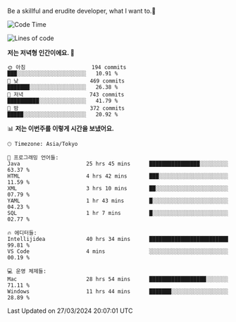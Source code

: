Be a skillful and erudite developer, what I want to.👶

<!--START_SECTION:waka-->
![Code Time](http://img.shields.io/badge/Code%20Time-605%20hrs%2057%20mins-blue)

![Lines of code](https://img.shields.io/badge/%EC%A0%80%EB%8A%94%20%EC%97%AC%ED%83%9C%EA%B9%8C%EC%A7%80%20-1.1%20million%20%EC%A4%84%EC%9D%98%20%EC%BD%94%EB%93%9C%EB%A5%BC%20%EC%9E%91%EC%84%B1%ED%96%88%EC%96%B4%EC%9A%94.-blue)

**저는 저녁형 인간이에요. 🦉** 

```text
🌞 아침                     194 commits         ███░░░░░░░░░░░░░░░░░░░░░░   10.91 % 
🌆 낮　                     469 commits         ███████░░░░░░░░░░░░░░░░░░   26.38 % 
🌃 저녁                     743 commits         ██████████░░░░░░░░░░░░░░░   41.79 % 
🌙 밤　                     372 commits         █████░░░░░░░░░░░░░░░░░░░░   20.92 % 
```


📊 **저는 이번주를 이렇게 시간을 보냈어요.** 

```text
🕑︎ Timezone: Asia/Tokyo

💬 프로그래밍 언어들: 
Java                     25 hrs 45 mins      ████████████████░░░░░░░░░   63.37 % 
HTML                     4 hrs 42 mins       ███░░░░░░░░░░░░░░░░░░░░░░   11.59 % 
XML                      3 hrs 10 mins       ██░░░░░░░░░░░░░░░░░░░░░░░   07.79 % 
YAML                     1 hr 43 mins        █░░░░░░░░░░░░░░░░░░░░░░░░   04.23 % 
SQL                      1 hr 7 mins         █░░░░░░░░░░░░░░░░░░░░░░░░   02.77 % 

🔥 에디터들: 
Intellijidea             40 hrs 34 mins      █████████████████████████   99.81 % 
VS Code                  4 mins              ░░░░░░░░░░░░░░░░░░░░░░░░░   00.19 % 

💻 운영 체제들: 
Mac                      28 hrs 54 mins      ██████████████████░░░░░░░   71.11 % 
Windows                  11 hrs 44 mins      ███████░░░░░░░░░░░░░░░░░░   28.89 % 
```


 Last Updated on 27/03/2024 20:07:01 UTC
<!--END_SECTION:waka-->
